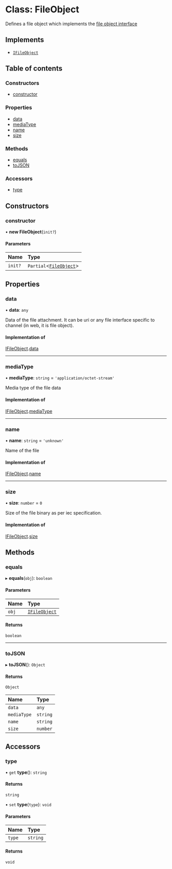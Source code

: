 # Class: FileObject

Defines a file object which implements the [file object interface](../interfaces/IFileObject.md)

## Implements

- [`IFileObject`](../interfaces/IFileObject.md)

## Table of contents

### Constructors

- [constructor](FileObject.md#constructor)

### Properties

- [data](FileObject.md#data)
- [mediaType](FileObject.md#mediatype)
- [name](FileObject.md#name)
- [size](FileObject.md#size)

### Methods

- [equals](FileObject.md#equals)
- [toJSON](FileObject.md#tojson)

### Accessors

- [type](FileObject.md#type)

## Constructors

### constructor

• **new FileObject**(`init?`)

#### Parameters

| Name | Type |
| :------ | :------ |
| `init?` | `Partial`<[`FileObject`](FileObject.md)\> |

## Properties

### data

• **data**: `any`

Data of the file attachment. It can be uri or any file interface specific to channel (in web, it is file object).

#### Implementation of

[IFileObject](../interfaces/IFileObject.md).[data](../interfaces/IFileObject.md#data)

___

### mediaType

• **mediaType**: `string` = `'application/octet-stream'`

Media type of the file data

#### Implementation of

[IFileObject](../interfaces/IFileObject.md).[mediaType](../interfaces/IFileObject.md#mediatype)

___

### name

• **name**: `string` = `'unknown'`

Name of the file

#### Implementation of

[IFileObject](../interfaces/IFileObject.md).[name](../interfaces/IFileObject.md#name)

___

### size

• **size**: `number` = `0`

Size of the file binary as per iec specification.

#### Implementation of

[IFileObject](../interfaces/IFileObject.md).[size](../interfaces/IFileObject.md#size)

## Methods

### equals

▸ **equals**(`obj`): `boolean`

#### Parameters

| Name | Type |
| :------ | :------ |
| `obj` | [`IFileObject`](../interfaces/IFileObject.md) |

#### Returns

`boolean`

___

### toJSON

▸ **toJSON**(): `Object`

#### Returns

`Object`

| Name | Type |
| :------ | :------ |
| `data` | `any` |
| `mediaType` | `string` |
| `name` | `string` |
| `size` | `number` |

## Accessors

### type

• `get` **type**(): `string`

#### Returns

`string`

• `set` **type**(`type`): `void`

#### Parameters

| Name | Type |
| :------ | :------ |
| `type` | `string` |

#### Returns

`void`
